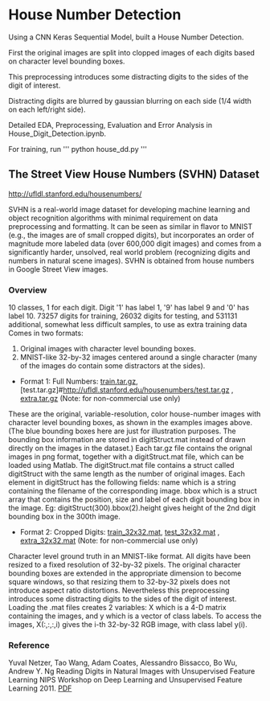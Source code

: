 # House Number Detection
Using a CNN Keras Sequential Model, built a House Number Detection.

First the original images are split into clopped images of each digits based on character level bounding boxes.

This preprocessing introduces some distracting digits to the sides of the digit of interest.

Distracting digits are blurred by gaussian blurring on each side (1/4 width on each left/right side).

Detailed EDA, Preprocessing, Evaluation and Error Analysis in House_Digit_Detection.ipynb.

For training, run
'''
python house_dd.py
'''


## The Street View House Numbers (SVHN) Dataset
http://ufldl.stanford.edu/housenumbers/

SVHN is a real-world image dataset for developing machine learning and object recognition algorithms with minimal requirement on data preprocessing and formatting. It can be seen as similar in flavor to MNIST (e.g., the images are of small cropped digits), but incorporates an order of magnitude more labeled data (over 600,000 digit images) and comes from a significantly harder, unsolved, real world problem (recognizing digits and numbers in natural scene images). SVHN is obtained from house numbers in Google Street View images.


### Overview

10 classes, 1 for each digit. Digit '1' has label 1, '9' has label 9 and '0' has label 10.
73257 digits for training, 26032 digits for testing, and 531131 additional, somewhat less difficult samples, to use as extra training data
Comes in two formats:
1. Original images with character level bounding boxes.
2. MNIST-like 32-by-32 images centered around a single character (many of the images do contain some distractors at the sides).


- Format 1: Full Numbers: [train.tar.gz](#http://ufldl.stanford.edu/housenumbers/train.tar.gz), [test.tar.gz]#http://ufldl.stanford.edu/housenumbers/test.tar.gz , [extra.tar.gz](#http://ufldl.stanford.edu/housenumbers/extra.tar.gz) (Note: for non-commercial use only)

These are the original, variable-resolution, color house-number images with character level bounding boxes, as shown in the examples images above. (The blue bounding boxes here are just for illustration purposes. The bounding box information are stored in digitStruct.mat instead of drawn directly on the images in the dataset.) Each tar.gz file contains the orignal images in png format, together with a digitStruct.mat file, which can be loaded using Matlab. The digitStruct.mat file contains a struct called digitStruct with the same length as the number of original images. Each element in digitStruct has the following fields: name which is a string containing the filename of the corresponding image. bbox which is a struct array that contains the position, size and label of each digit bounding box in the image. Eg: digitStruct(300).bbox(2).height gives height of the 2nd digit bounding box in the 300th image.

- Format 2: Cropped Digits: [train_32x32.mat](#http://ufldl.stanford.edu/housenumbers/train_32x32.mat), [test_32x32.mat](#http://ufldl.stanford.edu/housenumbers/test_32x32.mat) , [extra_32x32.mat](#http://ufldl.stanford.edu/housenumbers/extra_32x32.mat) (Note: for non-commercial use only)

Character level ground truth in an MNIST-like format. All digits have been resized to a fixed resolution of 32-by-32 pixels. The original character bounding boxes are extended in the appropriate dimension to become square windows, so that resizing them to 32-by-32 pixels does not introduce aspect ratio distortions. Nevertheless this preprocessing introduces some distracting digits to the sides of the digit of interest. Loading the .mat files creates 2 variables: X which is a 4-D matrix containing the images, and y which is a vector of class labels. To access the images, X(:,:,:,i) gives the i-th 32-by-32 RGB image, with class label y(i).

### Reference
Yuval Netzer, Tao Wang, Adam Coates, Alessandro Bissacco, Bo Wu, Andrew Y. Ng Reading Digits in Natural Images with Unsupervised Feature Learning NIPS Workshop on Deep Learning and Unsupervised Feature Learning 2011. [PDF](#http://ufldl.stanford.edu/housenumbers/nips2011_housenumbers.pdf)
